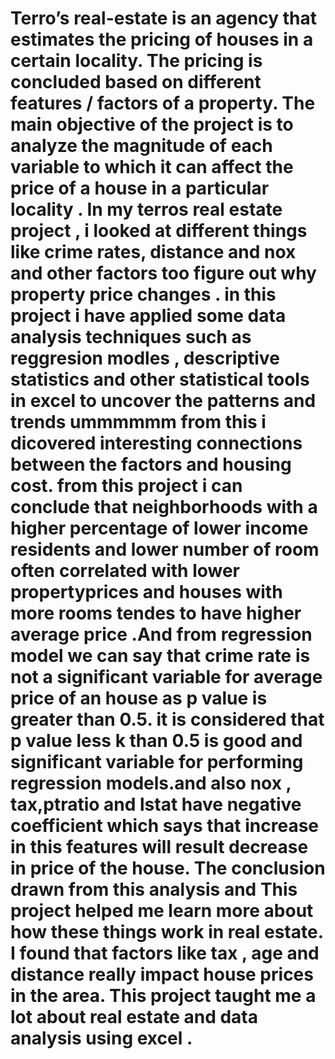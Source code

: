 # Terro’s real-estate is an agency that estimates the pricing of houses in a certain locality. The pricing is concluded based on different features / factors of a property. The main objective of the project is to analyze the magnitude of each variable to which it can affect the price of a house in a particular locality . In my terros real estate project , i looked at different things like crime rates, distance and nox and other factors too figure out why property price changes . in this project i have applied some data analysis techniques such as reggresion modles , descriptive statistics and other statistical tools in excel to uncover the patterns and trends ummmmmm from this i dicovered interesting connections between the factors and housing cost. from this project i can conclude that neighborhoods with a higher percentage of lower income residents and lower number of room often correlated with lower propertyprices and houses with more rooms tendes to have higher average price .And from regression model we can say that crime rate is not a significant variable for average price of an house as p value is greater than 0.5. it is considered that p value less k than 0.5 is good and significant variable for performing regression models.and also nox , tax,ptratio and lstat have negative coefficient which says that increase in this features will result decrease in price of the house. The conclusion drawn from this analysis and This project helped me learn more about how these things work in real estate. I found that factors like tax , age and distance really impact house prices in the area. This project taught me a lot about real estate and data analysis using excel .
